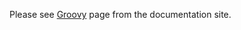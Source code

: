 Please see [Groovy](http://www.pippo.ro/doc/templates/groovy.html) page from the documentation site.

